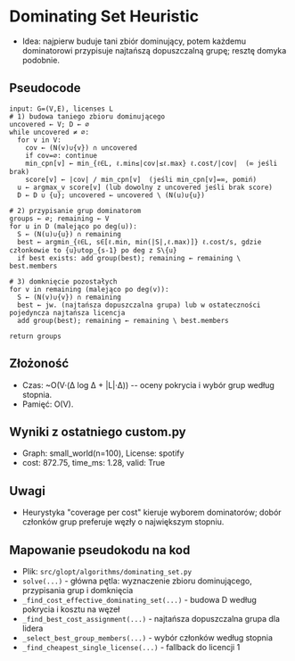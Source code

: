 # Dominating Set Heuristic

- Idea: najpierw buduje tani zbiór dominujący, potem każdemu dominatorowi przypisuje najtańszą dopuszczalną grupę; resztę domyka podobnie.

## Pseudocode

```
input: G=(V,E), licenses L
# 1) budowa taniego zbioru dominującego
uncovered ← V; D ← ∅
while uncovered ≠ ∅:
  for v in V:
    cov ← (N(v)∪{v}) ∩ uncovered
    if cov=∅: continue
    min_cpn[v] ← min_{ℓ∈L, ℓ.min≤|cov|≤ℓ.max} ℓ.cost/|cov|  (∞ jeśli brak)
    score[v] ← |cov| / min_cpn[v]  (jeśli min_cpn[v]=∞, pomiń)
  u ← argmax_v score[v] (lub dowolny z uncovered jeśli brak score)
  D ← D ∪ {u}; uncovered ← uncovered \ (N(u)∪{u})

# 2) przypisanie grup dominatorom
groups ← ∅; remaining ← V
for u in D (malejąco po deg(u)):
  S ← (N(u)∪{u}) ∩ remaining
  best ← argmin_{ℓ∈L, s∈[ℓ.min, min(|S|,ℓ.max)]} ℓ.cost/s, gdzie członkowie to {u}∪top_{s-1} po deg z S\{u}
  if best exists: add group(best); remaining ← remaining \ best.members

# 3) domknięcie pozostałych
for v in remaining (malejąco po deg(v)):
  S ← (N(v)∪{v}) ∩ remaining
  best ← jw. (najtańsza dopuszczalna grupa) lub w ostateczności pojedyncza najtańsza licencja
  add group(best); remaining ← remaining \ best.members

return groups
```

## Złożoność

- Czas: ~O(V·(Δ log Δ + |L|·Δ)) -- oceny pokrycia i wybór grup według stopnia.
- Pamięć: O(V).

## Wyniki z ostatniego custom.py

- Graph: small_world(n=100), License: spotify
- cost: 872.75, time_ms: 1.28, valid: True

## Uwagi

- Heurystyka "coverage per cost" kieruje wyborem dominatorów; dobór członków grup preferuje węzły o największym stopniu.

## Mapowanie pseudokodu na kod

- Plik: `src/glopt/algorithms/dominating_set.py`
- `solve(...)` - główna pętla: wyznaczenie zbioru dominującego, przypisania grup i domknięcia
- `_find_cost_effective_dominating_set(...)` - budowa D według pokrycia i kosztu na węzeł
- `_find_best_cost_assignment(...)` - najtańsza dopuszczalna grupa dla lidera
- `_select_best_group_members(...)` - wybór członków według stopnia
- `_find_cheapest_single_license(...)` - fallback do licencji 1
